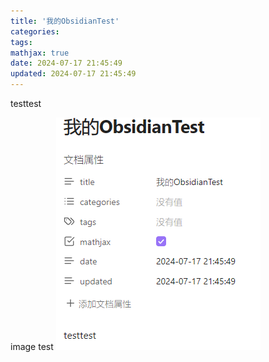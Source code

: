 ```yaml
---
title: '我的ObsidianTest'
categories:
tags:
mathjax: true
date: 2024-07-17 21:45:49
updated: 2024-07-17 21:45:49
---
```

testtest

image test
![](我的ObsidianTest/image-20240717220627613.png)







